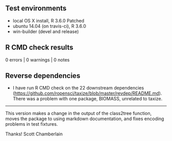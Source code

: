 ## Test environments

* local OS X install, R 3.6.0 Patched
* ubuntu 14.04 (on travis-ci), R 3.6.0
* win-builder (devel and release)

## R CMD check results

0 errors | 0 warnings | 0 notes

## Reverse dependencies

* I have run R CMD check on the 22 downstream dependencies
(<https://github.com/ropensci/taxize/blob/master/revdep/README.md>).
There was a problem with one package, BIOMASS, unrelated to taxize.

------

This version makes a change in the output of the class2tree function, moves the package to using markdown documentation, and fixes encoding problems in test fixtures.

Thanks!
Scott Chamberlain
